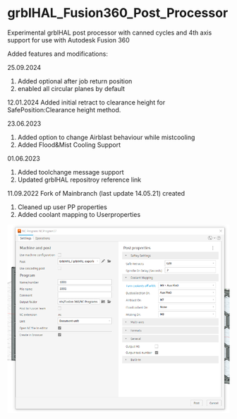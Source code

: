 # grblHAL_Fusion360_Post_Processor
Experimental grblHAL post processor with canned cycles and 4th axis support for use with Autodesk Fusion 360

Added features and modifications:

25.09.2024
1. Added optional after job return position
2. enabled all circular planes by default

12.01.2024
Added initial retract to clearance height for SafePosition:Clearance height method.

23.06.2023
1. Added option to change Airblast behaviour while mistcooling
2. Added Flood&Mist Cooling Support

01.06.2023
1. Added toolchange message support
2. Updated grblHAL repositroy reference link

11.09.2022 
Fork of Mainbranch (last update 14.05.21) created
1. Cleaned up user PP properties
2. Added coolant mapping to Userproperties


![image](https://github.com/Dietz0r/grblHAL_Fusion360_Post_Processor/blob/main/PPOptions2.png)
